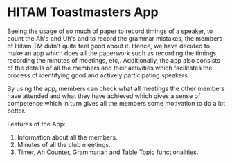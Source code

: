# HITAM Toastmasters App
Seeing the usage of so much of paper to record timings of a speaker, to count the Ah's and Uh's and to record the grammar mistakes,  the members of Hitam TM didn't quite feel good about it.
Hence, we have decided to make an app which does all the paperwork such as recording the timings, recording the minutes of meetings, etc,. 
Additionally, the app also consists of the details of all the members and their activities which facilitates the process of identifying good and actively participating speakers.

By using the app, members can check what all meetings the other members have attended and what they have achieved which gives a sense of competence which in turn gives all the members some motivation to do a lot better.

Features of the App:
1. Information about all the members.
2. Minutes of all the club meetings.
3. Timer, Ah Counter, Grammarian and Table Topic functionalities.
